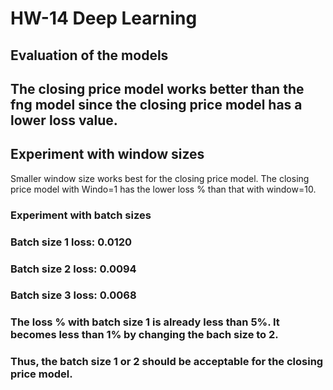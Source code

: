 # HW-14 Deep Learning
## Evaluation of the models
## The closing price model works better than the fng model since the closing price model has a lower loss value. 
 ## Experiment with window sizes 
 Smaller window size works best for the closing price model. The closing price model with Windo=1 has the lower loss % than that with window=10.

### Experiment with batch sizes
   ### Batch size 1 loss: 0.0120
   ### Batch size 2 loss: 0.0094
   ### Batch size 3 loss: 0.0068
   ### The loss % with batch size 1 is already less than 5%. It becomes less than 1% by changing the bach size to 2. 
   ### Thus, the batch size 1 or 2 should be acceptable for the closing price model.        
   

